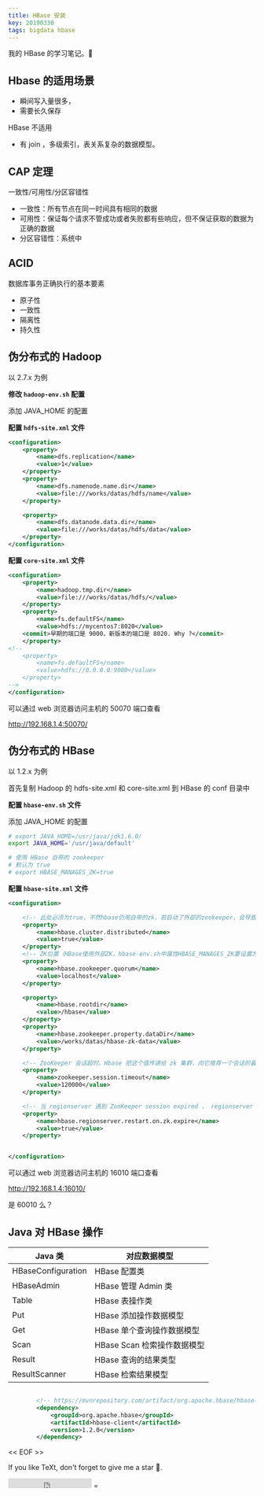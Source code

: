 ```yaml
---
title: HBase 安装
key: 20190330
tags: bigdata hbase
---
```


我的 HBase 的学习笔记。:lizard:

<!--more-->


## Hbase 的适用场景

- 瞬间写入量很多，
- 需要长久保存

HBase 不适用

- 有 join ，多级索引，表关系复杂的数据模型。


## CAP 定理

一致性/可用性/分区容错性

- 一致性：所有节点在同一时间具有相同的数据
- 可用性：保证每个请求不管成功或者失败都有些响应，但不保证获取的数据为正确的数据
- 分区容错性：系统中

## ACID 

数据库事务正确执行的基本要素

- 原子性
- 一致性
- 隔离性
- 持久性

## 伪分布式的 Hadoop

以 2.7.x 为例

**修改 `hadoop-env.sh` 配置**

添加 JAVA_HOME 的配置



**配置 `hdfs-site.xml` 文件**

```xml
<configuration>
    <property>
        <name>dfs.replication</name>
        <value>1</value>
    </property>
    <property>
        <name>dfs.namenode.name.dir</name>
        <value>file:///works/datas/hdfs/name</value>
    </property>

    <property>
        <name>dfs.datanode.data.dir</name>
        <value>file:///works/datas/hdfs/data</value>
    </property>
</configuration>
```

**配置 `core-site.xml` 文件**


```xml
<configuration>
    <property>
        <name>hadoop.tmp.dir</name>
        <value>file:///works/datas/hdfs/</value>
    </property>
    <property>
        <name>fs.defaultFS</name>
        <value>hdfs://mycentos7:8020</value>
	<commit>早期的端口是 9000，新版本的端口是 8020. Why ?</commit>
    </property>
<!--
    <property>
        <name>fs.defaultFS</name>
        <value>hdfs://0.0.0.0:9000</value>
    </property>
-->
</configuration>
```


可以通过 web 浏览器访问主机的 50070 端口查看

http://192.168.1.4:50070/


## 伪分布式的 HBase

以 1.2.x 为例

首先复制 Hadoop 的 hdfs-site.xml 和 core-site.xml 到 HBase 的 conf 目录中


**配置 `hbase-env.sh` 文件**

添加 JAVA_HOME 的配置

```bash
# export JAVA_HOME=/usr/java/jdk1.6.0/
export JAVA_HOME='/usr/java/default'

# 使用 HBase 自带的 zookeeper
# 默认为 true
# export HBASE_MANAGES_ZK=true

```

**配置 `hbase-site.xml` 文件**

```xml
<configuration>

    <!-- 此处必须为true，不然hbase仍用自带的zk，若启动了外部的zookeeper，会导致冲突，hbase启动不起来 --> 
    <property> 
        <name>hbase.cluster.distributed</name>
        <value>true</value>
    </property>
    <!-- ZK位置（HBase使用外部ZK，hbase-env.sh中属性HBASE_MANAGES_ZK要设置为false），必须ZK数量必须为奇数，多个可用逗号分隔 --> 
    <property> 
        <name>hbase.zookeeper.quorum</name> 
        <value>localhost</value> 
    </property> 

    <property>
        <name>hbase.rootdir</name>
        <value>/hbase</value>
    </property>
    <property>
        <name>hbase.zookeeper.property.dataDir</name>
        <value>/works/datas/hbase-zk-data</value>
    </property>

    <!-- ZooKeeper 会话超时。Hbase 把这个值传递给 zk 集群，向它推荐一个会话的最大超时时间 --> 
    <property> 
        <name>zookeeper.session.timeout</name> 
        <value>120000</value> 
    </property> 

    <!-- 当 regionserver 遇到 ZooKeeper session expired ， regionserver 将选择 restart 而不是 abort --> 
    <property> 
        <name>hbase.regionserver.restart.on.zk.expire</name> 
        <value>true</value> 
    </property>


</configuration>
```

可以通过 web 浏览器访问主机的 16010 端口查看

http://192.168.1.4:16010/

是 60010 么？


## Java 对 HBase 操作

| Java 类 | 对应数据模型 |
| ---- | ---- |
| HBaseConfiguration | HBase 配置类 |
| HBaseAdmin | HBase 管理 Admin 类 |
| Table | HBase 表操作类 |
| Put | HBase 添加操作数据模型 |
| Get | HBase 单个查询操作数据模型 |
| Scan | HBase Scan 检索操作数据模型 |
| Result | HBase 查询的结果类型 |
| ResultScanner | HBase 检索结果模型 |


```xml

		<!-- https://mvnrepository.com/artifact/org.apache.hbase/hbase-client -->
		<dependency>
			<groupId>org.apache.hbase</groupId>
			<artifactId>hbase-client</artifactId>
			<version>1.2.0</version>
		</dependency>

```




<< EOF >>

If you like TeXt, don't forget to give me a star :star2:.

<iframe src="https://ghbtns.com/github-btn.html?user=kitian616&repo=jekyll-TeXt-theme&type=star&count=true" frameborder="0" scrolling="0" width="170px" height="20px"></iframe>
=